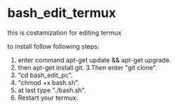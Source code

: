 # bash_edit_termux
this is costamization for editing termux

to install follow following steps:

1. enter command apt-get update && apt-get upgrade.
2. then apt-get install git.
3.Then enter "git clone".
4. "cd bash_edit_pc".
5. "chmod +x bash.sh".
7. at last type "./bash.sh".
8. Restart your termux.
